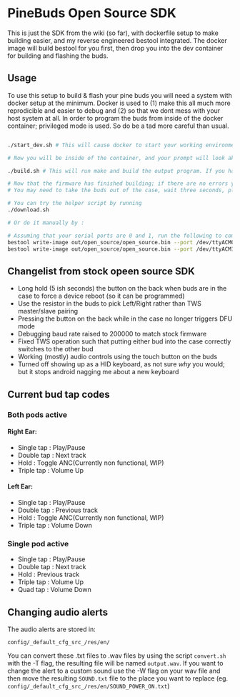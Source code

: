 # PineBuds Open Source SDK

This is just the SDK from the wiki (so far), with dockerfile setup to make building easier, and my reverse engineered bestool integrated.
The docker image will build bestool for you first, then drop you into the dev container for building and flashing the buds.

## Usage

To use this setup to build & flash your pine buds you will need a system with docker setup at the minimum.
Docker is used to (1) make this all much more reprodicible and easier to debug and (2) so that we dont mess with your host system at all.
In order to program the buds from inside of the docker container; privileged mode is used. So do be a tad more careful than usual.

```bash

./start_dev.sh # This will cause docker to start your working environment; this should take roughly 1-3 minutes depending on your network speed to the GCC hosting server

# Now you will be inside of the container, and your prompt will look akin to "root@ec5410d0a265:/usr/src#"

./build.sh # This will run make and build the output program. If you have weird build errors try running clean.sh or rm -rf'ing the out folder first

# Now that the firmware has finished building; if there are no errors you can load it to your buds
# You may need to take the buds out of the case, wait three seconds, place them back. This wakes them up and the programmer needs to catch this reboot.

# You can try the helper script by running
./download.sh

# Or do it manually by :

# Assuming that your serial ports are 0 and 1, run the following to commands to program each bud in series.
bestool write-image out/open_source/open_source.bin --port /dev/ttyACM0
bestool write-image out/open_source/open_source.bin --port /dev/ttyACM1
```

## Changelist from stock opeen source SDK

- Long hold (5 ish seconds) the button on the back when buds are in the case to force a device reboot (so it can be programmed)
- Use the resistor in the buds to pick Left/Right rather than TWS master/slave pairing
- Pressing the button on the back while in the case no longer triggers DFU mode
- Debugging baud rate raised to 200000 to match stock firmware
- Fixed TWS operation such that putting either bud into the case correctly switches to the other bud
- Working (mostly) audio controls using the touch button on the buds
- Turned off showing up as a HID keyboard, as not sure _why_ you would; but it stops android nagging me about a new keyboard

## Current bud tap codes

### Both pods active

#### Right Ear:

- Single tap : Play/Pause
- Double tap : Next track
- Hold : Toggle ANC(Currently non functional, WIP)
- Triple tap : Volume Up

#### Left Ear:

- Single tap : Play/Pause
- Double tap : Previous track
- Hold : Toggle ANC(Currently non functional, WIP)
- Triple tap : Volume Down

### Single pod active

- Single tap : Play/Pause
- Double tap : Next track
- Hold : Previous track
- Triple tap : Volume Up
- Quad tap : Volume Down

## Changing audio alerts
The audio alerts are stored in: 

`config/_default_cfg_src_/res/en/`

You can convert these .txt files to .wav files by using the script `convert.sh` with the -T flag, the resulting file will be named `output.wav`.
If you want to change the alert to a custom sound use the -W flag on your wav file and then move the resulting `SOUND.txt` file to the place you want to replace (eg. `config/_default_cfg_src_/res/en/SOUND_POWER_ON.txt`)

